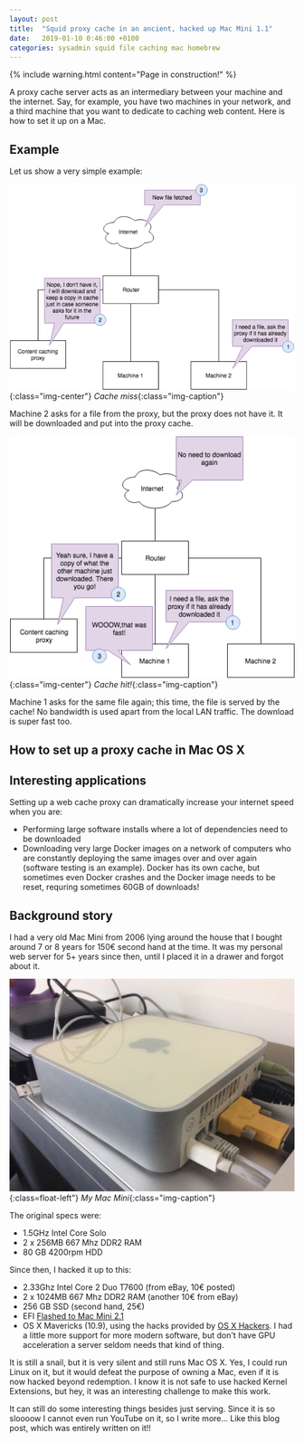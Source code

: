 ```yaml
---
layout: post
title:  "Squid proxy cache in an ancient, hacked up Mac Mini 1.1"
date:   2019-01-10 0:46:00 +0100
categories: sysadmin squid file caching mac homebrew
---
```


{% include warning.html content="Page in construction!" %}

A proxy cache server acts as an intermediary between your machine and the internet. Say, for example, you have two machines in your network, and a third machine that you want to dedicate to caching web content. Here is how to set it up on a Mac.

## Example

Let us show a very simple example:

![Caching1](/assets/images/post-images/2019-01-10-setup_squid_in_mac_with_homebrew/caching1.png){:class="img-center"}
*Cache miss*{:class="img-caption"}

Machine 2 asks for a file from the proxy, but the proxy does not have it. It will be downloaded and put into the proxy cache. 

![Caching2](/assets/images/post-images/2019-01-10-setup_squid_in_mac_with_homebrew/caching2.png){:class="img-center"}
*Cache hit!*{:class="img-caption"}

Machine 1 asks for the same file again; this time, the file is served by the cache! No bandwidth is used apart from the local LAN traffic. The download is super fast too.

## How to set up a proxy cache in Mac OS X



## Interesting applications

Setting up a web cache proxy can dramatically increase your internet speed when you are:

- Performing large software installs where a lot of dependencies need to be downloaded
- Downloading very large Docker images on a network of computers who are constantly deploying the same images over and over again (software testing is an example). Docker has its own cache, but sometimes even Docker crashes and the Docker image needs to be reset, requring sometimes 60GB of downloads! 

## Background story

I had a very old Mac Mini from 2006 lying around the house that I bought around 7 or 8 years for 150€ second hand at the time. It was my personal web server for 5+ years since then, until I placed it in a drawer and forgot about it.

![Miniserver](/assets/images/post-images/2019-01-10-setup_squid_in_mac_with_homebrew/miniserver.jpg){:class=float-left"}
*My Mac Mini*{:class="img-caption"}

The original specs were:

- 1.5GHz Intel Core Solo 
- 2 x 256MB 667 Mhz DDR2 RAM
- 80 GB 4200rpm HDD

Since then, I hacked it up to this:

- 2.33Ghz Intel Core 2 Duo T7600 (from eBay, 10€ posted)
- 2 x 1024MB 667 Mhz DDR2 RAM (another 10€ from eBay)
- 256 GB SSD (second hand, 25€)
- EFI [Flashed to Mac Mini 2.1](http://forum.netkas.org/index.php?action=printpage;topic=874.0)
- OS X Mavericks (10.9), using the hacks provided by [OS X Hackers](https://osxhackers.net/mavericks.html). I had a little more support for more modern software, but don't have GPU acceleration a server seldom needs that kind of thing. 

It is still a snail, but it is very silent and still runs Mac OS X. Yes, I could run Linux on it, but it would defeat the purpose of owning a Mac, even if it is now hacked beyond redemption. I know it is not safe to use hacked Kernel Extensions, but hey, it was an interesting challenge to make this work.

It can still do some interesting things besides just serving. Since it is so sloooow I cannot even run YouTube on it, so I write more... Like this blog post, which was entirely written on it!!


